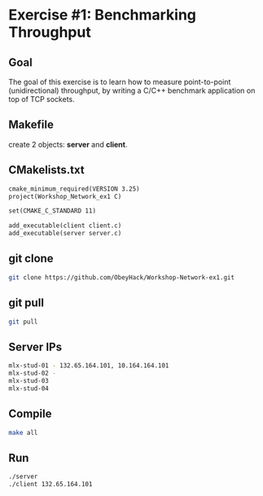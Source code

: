 # Exercise #1: Benchmarking Throughput

## Goal 
The goal of this exercise is to learn how to measure point-to-point (unidirectional) throughput, by writing a C/C++ benchmark application on top of TCP sockets. 

## Makefile
create 2 objects: **server** and **client**.

## CMakelists.txt
```CMakelists.txt
cmake_minimum_required(VERSION 3.25)
project(Workshop_Network_ex1 C)

set(CMAKE_C_STANDARD 11)

add_executable(client client.c)
add_executable(server server.c)
```

## git clone
```bash
git clone https://github.com/ObeyHack/Workshop-Network-ex1.git
```

## git pull
```bash
git pull
```


## Server IPs
```bash
mlx-stud-01 - 132.65.164.101, 10.164.164.101
mlx-stud-02 - 
mlx-stud-03
mlx-stud-04
```

## Compile
```bash
make all
```

## Run
```bash
./server 
./client 132.65.164.101
```

